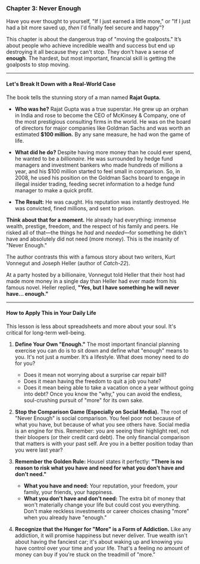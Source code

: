 ### **Chapter 3: Never Enough**

Have you ever thought to yourself, "If I just earned a little more," or "If I just had a bit more saved up, *then* I'd finally feel secure and happy"?

This chapter is about the dangerous trap of "moving the goalposts." It’s about people who achieve incredible wealth and success but end up destroying it all because they can't stop. They don't have a sense of **enough**. The hardest, but most important, financial skill is getting the goalposts to stop moving.

---

#### **Let's Break It Down with a Real-World Case**

The book tells the stunning story of a man named **Rajat Gupta.**

*   **Who was he?** Rajat Gupta was a true superstar. He grew up an orphan in India and rose to become the CEO of McKinsey & Company, one of the most prestigious consulting firms in the world. He was on the board of directors for major companies like Goldman Sachs and was worth an estimated **$100 million.** By any sane measure, he had won the game of life.

*   **What did he do?** Despite having more money than he could ever spend, he wanted to be a *billionaire*. He was surrounded by hedge fund managers and investment bankers who made hundreds of millions a year, and his $100 million started to feel small in comparison. So, in 2008, he used his position on the Goldman Sachs board to engage in illegal insider trading, feeding secret information to a hedge fund manager to make a quick profit.

*   **The Result:** He was caught. His reputation was instantly destroyed. He was convicted, fined millions, and sent to prison.

**Think about that for a moment.** He already had everything: immense wealth, prestige, freedom, and the respect of his family and peers. He risked all of that—the things he *had* and *needed*—for something he didn't have and absolutely did not need (more money). This is the insanity of "Never Enough."

The author contrasts this with a famous story about two writers, Kurt Vonnegut and Joseph Heller (author of *Catch-22*).

At a party hosted by a billionaire, Vonnegut told Heller that their host had made more money in a single day than Heller had ever made from his famous novel.
Heller replied, **"Yes, but I have something he will never have... enough."**

---

#### **How to Apply This in Your Daily Life**

This lesson is less about spreadsheets and more about your soul. It's critical for long-term well-being.

1.  **Define Your Own "Enough."** The most important financial planning exercise you can do is to sit down and define what "enough" means to you. It's not just a number. It’s a lifestyle. What does money need to *do* for you?
    *   Does it mean not worrying about a surprise car repair bill?
    *   Does it mean having the freedom to quit a job you hate?
    *   Does it mean being able to take a vacation once a year without going into debt?
    Once you know the "why," you can avoid the endless, soul-crushing pursuit of "more" for its own sake.

2.  **Stop the Comparison Game (Especially on Social Media).** The root of "Never Enough" is social comparison. You feel poor not because of what you have, but because of what you see others have. Social media is an engine for this. Remember: you are seeing their highlight reel, not their bloopers (or their credit card debt). The only financial comparison that matters is with your past self. Are you in a better position today than you were last year?

3.  **Remember the Golden Rule:** Housel states it perfectly: **"There is no reason to risk what you have and need for what you don't have and don't need."**
    *   **What you have and need:** Your reputation, your freedom, your family, your friends, your happiness.
    *   **What you don't have and don't need:** The extra bit of money that won't materially change your life but could cost you everything. Don't make reckless investments or career choices chasing "more" when you already have "enough."

4.  **Recognize that the Hunger for "More" is a Form of Addiction.** Like any addiction, it will promise happiness but never deliver. True wealth isn't about having the fanciest car; it's about waking up and knowing you have control over your time and your life. That's a feeling no amount of money can buy if you're stuck on the treadmill of "more."
